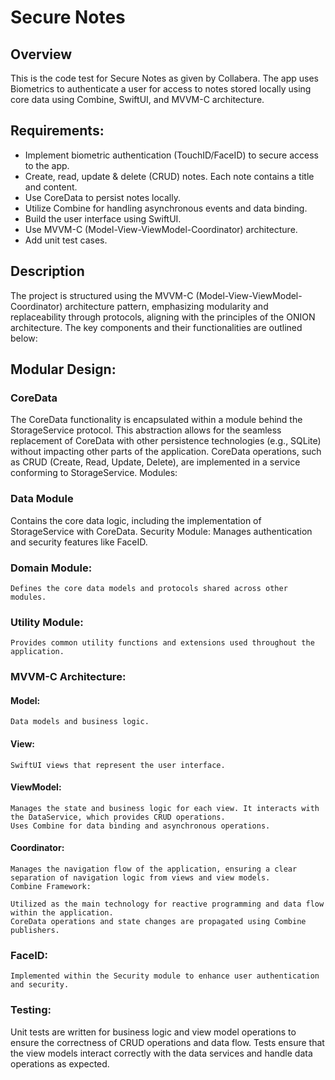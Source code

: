 # Secure Notes
 
## Overview
This is the code test for Secure Notes as given by Collabera. The app uses Biometrics to authenticate a user for access to notes stored locally using core data using Combine, SwiftUI, and MVVM-C architecture.


## Requirements:
- Implement biometric authentication (TouchID/FaceID) to secure access to the app.
- Create, read, update & delete (CRUD) notes. Each note contains a title and content.
- Use CoreData to persist notes locally.
- Utilize Combine for handling asynchronous events and data binding.
- Build the user interface using SwiftUI.
- Use MVVM-C (Model-View-ViewModel-Coordinator) architecture.
- Add unit test cases. 
 
## Description

The project is structured using the MVVM-C (Model-View-ViewModel-Coordinator) architecture pattern, emphasizing modularity and replaceability through protocols, aligning with the principles of the ONION architecture. The key components and their functionalities are outlined below:

## Modular Design:

### CoreData
The CoreData functionality is encapsulated within a module behind the StorageService protocol. This abstraction allows for the seamless replacement of CoreData with other persistence technologies (e.g., SQLite) without impacting other parts of the application.
CoreData operations, such as CRUD (Create, Read, Update, Delete), are implemented in a service conforming to StorageService.
Modules:

### Data Module
Contains the core data logic, including the implementation of StorageService with CoreData.
Security Module:
Manages authentication and security features like FaceID.
### Domain Module:
    Defines the core data models and protocols shared across other modules.
### Utility Module:
    Provides common utility functions and extensions used throughout the application.
### MVVM-C Architecture:
#### Model:
    Data models and business logic.
#### View:
    SwiftUI views that represent the user interface.
#### ViewModel:
    Manages the state and business logic for each view. It interacts with the DataService, which provides CRUD operations.
    Uses Combine for data binding and asynchronous operations.
#### Coordinator:
    Manages the navigation flow of the application, ensuring a clear separation of navigation logic from views and view models.
    Combine Framework:

    Utilized as the main technology for reactive programming and data flow within the application.
    CoreData operations and state changes are propagated using Combine publishers.
### FaceID:

    Implemented within the Security module to enhance user authentication and security.

### Testing:
Unit tests are written for business logic and view model operations to ensure the correctness of CRUD operations and data flow.
Tests ensure that the view models interact correctly with the data services and handle data operations as expected.
